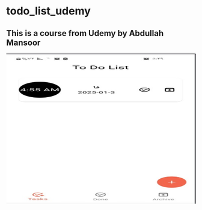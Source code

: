 # todo_list_udemy

## This is a course from Udemy by Abdullah Mansoor

<p align="center">
  <img src="https://github.com/Farea-YCC/todo_list_udemy/raw/main/Screen/Screenshot.jpg" alt="Screenshot" width="600" height="400">
</p>

